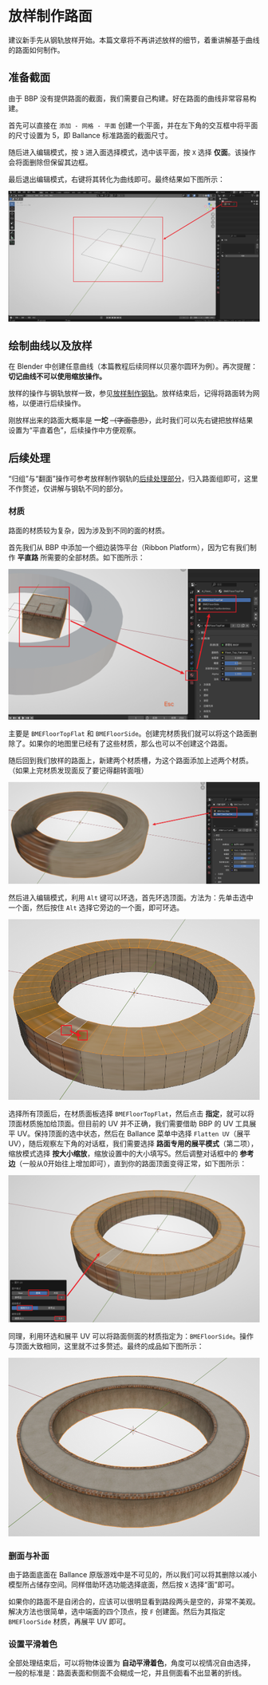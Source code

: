 # 放样制作路面

建议新手先从钢轨放样开始。本篇文章将不再讲述放样的细节，着重讲解基于曲线的路面如何制作。

## 准备截面

由于 BBP 没有提供路面的截面，我们需要自己构建。好在路面的曲线非常容易构建。

首先可以直接在 `添加 - 网格 - 平面` 创建一个平面，并在左下角的交互框中将平面的尺寸设置为 5，即 Ballance 标准路面的截面尺寸。

随后进入编辑模式，按 `3` 进入面选择模式，选中该平面，按 `X` 选择 **仅面**。该操作会将面删除但保留其边框。

最后退出编辑模式，右键将其转化为曲线即可。最终结果如下图所示：

![sampling_floor_section](../../imgs/sampling_floor_section.png)

## 绘制曲线以及放样

在 Blender 中创建任意曲线（本篇教程后续同样以贝塞尔圆环为例）。再次提醒：**切记曲线不可以使用缩放操作。**

放样的操作与钢轨放样一致，参见[放样制作钢轨](./sampling-rail.md#放样)。放样结束后，记得将路面转为网格，以便进行后续操作。

刚放样出来的路面大概率是 **一坨** ~~（字面意思）~~，此时我们可以先右键把放样结果设置为“平直着色”，后续操作中方便观察。

## 后续处理

“归组”与“翻面”操作可参考放样制作钢轨的[后续处理部分](./sampling-rail.md#后续处理)，归入路面组即可，这里不作赘述，仅讲解与钢轨不同的部分。

### 材质

路面的材质较为复杂，因为涉及到不同的面的材质。

首先我们从 BBP 中添加一个细边装饰平台（Ribbon Platform），因为它有我们制作 **平直路** 所需要的全部材质。如下图所示：

![sampling_floor_gen_material](../../imgs/sampling_floor_gen_material.png)

主要是 `BMEFloorTopFlat` 和 `BMEFloorSide`。创建完材质我们就可以将这个路面删除了。如果你的地图里已经有了这些材质，那么也可以不创建这个路面。

随后回到我们放样的路面上，新建两个材质槽，为这个路面添加上述两个材质。（如果上完材质发现面反了要记得翻转面哦）

![sampling_floor_material](../../imgs/sampling_floor_material.png)

然后进入编辑模式，利用 `Alt` 键可以环选，首先环选顶面。方法为：先单击选中一个面，然后按住 `Alt` 选择它旁边的一个面，即可环选。

![sampling_floor_select_top](../../imgs/sampling_floor_select_top.png)

选择所有顶面后，在材质面板选择 `BMEFloorTopFlat`，然后点击 **指定**，就可以将顶面材质施加给顶面。但目前的 UV 并不正确，我们需要借助 BBP 的 UV 工具展平 UV。保持顶面的选中状态，然后在 Ballance 菜单中选择 `Flatten UV`（展平 UV），随后观察左下角的对话框，我们需要选择 **路面专用的展平模式**（第二项），缩放模式选择 **按大小缩放**，缩放设置中的大小填写5。然后调整对话框中的 **参考边**（一般从0开始往上增加即可），直到你的路面顶面变得正常，如下图所示：

![sampling_floor_flatten_uv](../../imgs/sampling_floor_flatten_uv.png)

同理，利用环选和展平 UV 可以将路面侧面的材质指定为：`BMEFloorSide`。操作与顶面大致相同，这里就不过多赘述。最终的成品如下图所示：

![sampling_floor_result](../../imgs/sampling_floor_result.png)

### 删面与补面

由于路面底面在 Ballance 原版游戏中是不可见的，所以我们可以将其删除以减小模型所占储存空间。同样借助环选功能选择底面，然后按 `X` 选择“面”即可。

如果你的路面不是自闭合的，应该可以很明显看到路段两头是空的，非常不美观。解决方法也很简单，选中端面的四个顶点，按 `F` 创建面。然后为其指定 `BMEFloorSide` 材质，再展平 UV 即可。

### 设置平滑着色

全部处理结束后，可以将物体设置为 **自动平滑着色**，角度可以视情况自由选择，一般的标准是：路面表面和侧面不会糊成一坨，并且侧面看不出显著的折线。
